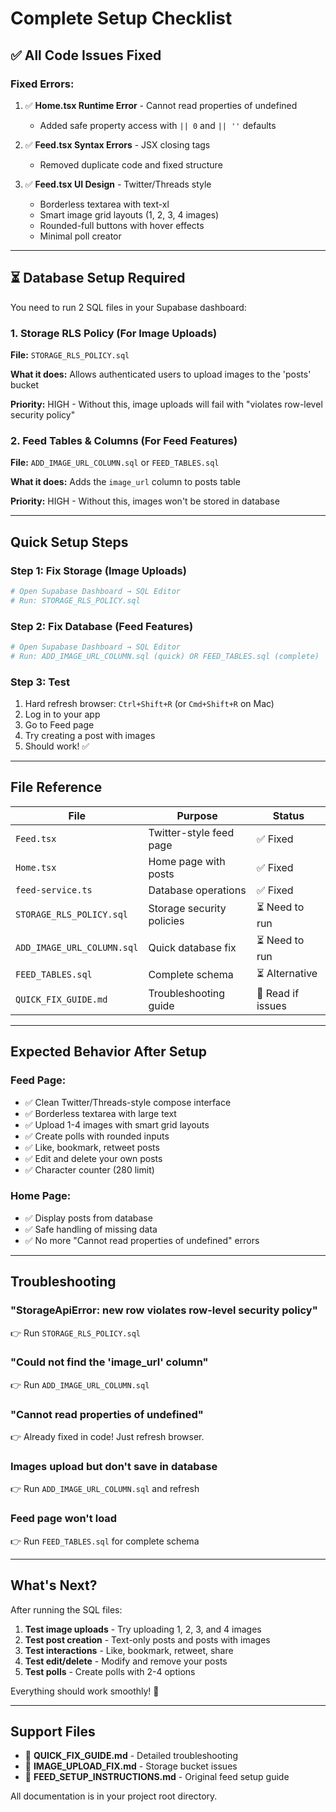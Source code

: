 # Complete Setup Checklist

## ✅ All Code Issues Fixed

### Fixed Errors:
1. ✅ **Home.tsx Runtime Error** - Cannot read properties of undefined
   - Added safe property access with `|| 0` and `|| ''` defaults
   
2. ✅ **Feed.tsx Syntax Errors** - JSX closing tags
   - Removed duplicate code and fixed structure
   
3. ✅ **Feed.tsx UI Design** - Twitter/Threads style
   - Borderless textarea with text-xl
   - Smart image grid layouts (1, 2, 3, 4 images)
   - Rounded-full buttons with hover effects
   - Minimal poll creator

---

## ⏳ Database Setup Required

You need to run 2 SQL files in your Supabase dashboard:

### 1. Storage RLS Policy (For Image Uploads)
**File:** `STORAGE_RLS_POLICY.sql`

**What it does:** Allows authenticated users to upload images to the 'posts' bucket

**Priority:** HIGH - Without this, image uploads will fail with "violates row-level security policy"

### 2. Feed Tables & Columns (For Feed Features)
**File:** `ADD_IMAGE_URL_COLUMN.sql` or `FEED_TABLES.sql`

**What it does:** Adds the `image_url` column to posts table

**Priority:** HIGH - Without this, images won't be stored in database

---

## Quick Setup Steps

### Step 1: Fix Storage (Image Uploads)
```bash
# Open Supabase Dashboard → SQL Editor
# Run: STORAGE_RLS_POLICY.sql
```

### Step 2: Fix Database (Feed Features)
```bash
# Open Supabase Dashboard → SQL Editor
# Run: ADD_IMAGE_URL_COLUMN.sql (quick) OR FEED_TABLES.sql (complete)
```

### Step 3: Test
1. Hard refresh browser: `Ctrl+Shift+R` (or `Cmd+Shift+R` on Mac)
2. Log in to your app
3. Go to Feed page
4. Try creating a post with images
5. Should work! ✅

---

## File Reference

| File | Purpose | Status |
|------|---------|--------|
| `Feed.tsx` | Twitter-style feed page | ✅ Fixed |
| `Home.tsx` | Home page with posts | ✅ Fixed |
| `feed-service.ts` | Database operations | ✅ Fixed |
| `STORAGE_RLS_POLICY.sql` | Storage security policies | ⏳ Need to run |
| `ADD_IMAGE_URL_COLUMN.sql` | Quick database fix | ⏳ Need to run |
| `FEED_TABLES.sql` | Complete schema | ⏳ Alternative |
| `QUICK_FIX_GUIDE.md` | Troubleshooting guide | 📖 Read if issues |

---

## Expected Behavior After Setup

### Feed Page:
- ✅ Clean Twitter/Threads-style compose interface
- ✅ Borderless textarea with large text
- ✅ Upload 1-4 images with smart grid layouts
- ✅ Create polls with rounded inputs
- ✅ Like, bookmark, retweet posts
- ✅ Edit and delete your own posts
- ✅ Character counter (280 limit)

### Home Page:
- ✅ Display posts from database
- ✅ Safe handling of missing data
- ✅ No more "Cannot read properties of undefined" errors

---

## Troubleshooting

### "StorageApiError: new row violates row-level security policy"
👉 Run `STORAGE_RLS_POLICY.sql`

### "Could not find the 'image_url' column"
👉 Run `ADD_IMAGE_URL_COLUMN.sql`

### "Cannot read properties of undefined"
👉 Already fixed in code! Just refresh browser.

### Images upload but don't save in database
👉 Run `ADD_IMAGE_URL_COLUMN.sql` and refresh

### Feed page won't load
👉 Run `FEED_TABLES.sql` for complete schema

---

## What's Next?

After running the SQL files:

1. **Test image uploads** - Try uploading 1, 2, 3, and 4 images
2. **Test post creation** - Text-only posts and posts with images
3. **Test interactions** - Like, bookmark, retweet, share
4. **Test edit/delete** - Modify and remove your posts
5. **Test polls** - Create polls with 2-4 options

Everything should work smoothly! 🚀

---

## Support Files

- 📖 **QUICK_FIX_GUIDE.md** - Detailed troubleshooting
- 📖 **IMAGE_UPLOAD_FIX.md** - Storage bucket issues
- 📖 **FEED_SETUP_INSTRUCTIONS.md** - Original feed setup guide

All documentation is in your project root directory.
